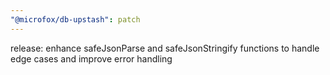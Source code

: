 ```yaml
---
"@microfox/db-upstash": patch
---
```


release: enhance safeJsonParse and safeJsonStringify functions to handle edge cases and improve error handling
